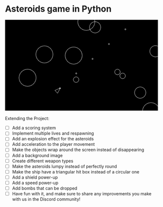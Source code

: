 # Asteroids game in Python

<p align="center">
  <img src="assets/game.png">
</p>

Extending the Project:
- [ ] Add a scoring system
- [ ] Implement multiple lives and respawning
- [ ] Add an explosion effect for the asteroids
- [ ] Add acceleration to the player movement
- [ ] Make the objects wrap around the screen instead of disappearing
- [ ] Add a background image
- [ ] Create different weapon types
- [ ] Make the asteroids lumpy instead of perfectly round
- [ ] Make the ship have a triangular hit box instead of a circular one
- [ ] Add a shield power-up
- [ ] Add a speed power-up
- [ ] Add bombs that can be dropped
- [ ] Have fun with it, and make sure to share any improvements you make with us in the Discord community!